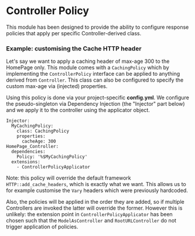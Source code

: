# Controller Policy

This module has been designed to provide the ability to configure response policies that apply per specific
Controller-derived class.

### Example: customising the Cache HTTP header

Let's say we want to apply a caching header of max-age 300 to the HomePage only. This module comes with a
`CachingPolicy` which by implementing the `ControllerPolicy` interface can be applied to anything derived from
`Controller`. This class can also be configured to specify the custom max-age via (injected) properties.

Using this policy is done via your project-specific **config.yml**. We configure the pseudo-singleton via
Dependency Injection (the "Injector" part below) and we apply it to the controller using the applicator object.

	Injector:
	  MyCachingPolicy:
		class: CachingPolicy
		properties:
		  cacheAge: 300
	HomePage_Controller:
	  dependencies:
		Policy: '%$MyCachingPolicy'
	  extensions:
		- ControllerPolicyApplicator

Note: this policy will override the default framework `HTTP::add_cache_headers`, which is exactly what we want. This
allows us to for example customise the `Vary` headers which were previously hardcoded.

Also, the policies will be applied in the order they are added, so if multiple Controllers are invoked the latter will
override the former. However this is unlikely: the extension point in `ControllerPolicyApplicator` has been chosen such
that the `ModelAsController` and `RootURLController` do not trigger application of policies.

